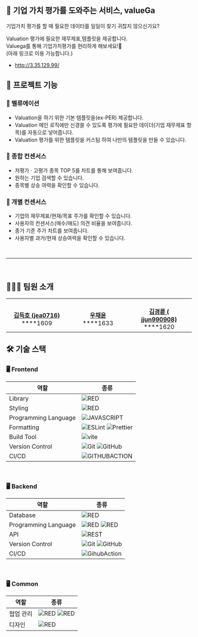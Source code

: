 ## 📱 기업 가치 평가를 도와주는 서비스, valueGa

기업가치 평가를 할 때 필요한 데이터를 일일이 찾기 귀찮지 않으신가요?    

Valuation 평가에 필요한 재무제표,템플릿을 제공합니다.    
Valuega를 통해 기업가치평가를 현리하게 해보세요!🙂   
(아래 링크로 이용 가능합니다.)  

- http://3.35.129.99/


## 🦾 프로젝트 기능

### 🧐 벨류에이션
- Valuation을 하기 위한 기본 템플릿을(ex-PER)  제공합니다.
- Valuation 메인 로직에만 신경쓸 수 있도록 평가에 필요한 데이더(기업 재무제표 항목)를 자동으로 넣어줍니다.
- Valuation 평가를 위한 템플릿을 커스텀 하여 나만의 템플릿을 만들 수 있습니다.



### 🍓 종합 컨센서스 
- 저평가 · 고평가 종목 TOP 5를 차트를 통해 보여줍니다.
- 원하는 기업 검색할 수 있습니다.
- 종목별 상승 여력을 확인할 수 있습니다.


### 💊 개별 컨센서스
- 기업의 재무제표/현재/목표 주가를 확인할 수 있습니다.
- 사용자의 컨센서스(매수/매도) 의견 비율을 보여줍니다.
- 종가 기준 주가 차트를 보여줍니다.
- 사용자별 과거/현재 상승여력을 확인할 수 있습니다.

<br />


<hr/>
<br />

## 👩🏻‍💻 팀원 소개
<table>
    <tr align="center">
        <td style="min-width: 150px;">
            <a href="https://github.com/jea0716">
<!--               <img src="https://github.com/jea0716.png" width="100"> -->
              <br />
              <b>김득호 (jea0716)</b>
            </a> 
            <br/>
              ****1609
        </td>
        <td style="min-width: 150px;">
            <a href="https://github.com/hayounSong">
<!--               <img src="https://github.com/hayounSong.png" width="100"> -->
              <br />
              <b>우채윤</b>
            </a>
                       <br/>
              ****1633
        </td>
        <td style="min-width: 150px;">
            <a href="https://github.com/jjun990908">
<!--               <img src="https://github.com/jjun990908.png" width="100"> -->
              <br />
              <b>김경륜 (
jjun990908)</b>
            </a> 
                       <br/>
              ****1620
        </td>
        <td style="min-width: 150px;">
            <a href="https://github.com/ho-jun99">
<!--               <img src="https://github.com/ho-jun99.png" width="100"> -->
              <br />
              <b>김민중 (ho-jun99)</b>
            </a> 
                       <br/>
              ****1605
        

    
</table>


## 🛠 기술 스택

### 🖥 Frontend

| 역할                 | 종류                                                                                                                                                                                                              |
| -------------------- | ----------------------------------------------------------------------------------------------------------------------------------------------------------------------------------------------------------------- |
| Library              | <img alt="RED" src ="https://img.shields.io/badge/REACT-61DAFB.svg?&style=for-the-badge&logo=React&logoColor=white"/>                                                                                             |
| Styling              | <img alt="RED" src ="https://img.shields.io/badge/Tailwind css-32DAC1.svg?&style=for-the-badge&logo=tailwindcss&logoColor=white"/>                                                                                |
| Programming Language | ![JAVASCRIPT](https://img.shields.io/badge/JAVASCRIPT-%23007ACC.svg?style=for-the-badge&logo=JAVASCRIPT&logoColor=white)                                                                                          |
| Formatting           | ![ESLint](https://img.shields.io/badge/ESLint-4B3263?style=for-the-badge&logo=eslint&logoColor=white) ![Prettier](https://img.shields.io/badge/Prettier-F7B93E?style=for-the-badge&logo=prettier&logoColor=white) |
| Build Tool           | ![vite](https://img.shields.io/badge/vite-%232C8EBB.svg?style=for-the-badge&logo=vite&logoColor=white)                                                                                                            |
| Version Control      | ![Git](https://img.shields.io/badge/git-%23F05033.svg?style=for-the-badge&logo=git&logoColor=white) ![GitHub](https://img.shields.io/badge/github-%23121011.svg?style=for-the-badge&logo=github&logoColor=white)  |
| CI/CD                | ![GITHUBACTION](https://img.shields.io/badge/vercel-%23F05033.svg?style=for-the-badge&logo=git&logoColor=white)                                                                                                   |

<br />

### 🖥 Backend

| 역할                 | 종류                                                                                                                                                                                                                                                  |
| -------------------- | ----------------------------------------------------------------------------------------------------------------------------------------------------------------------------------------------------------------------------------------------------- |
| Database             | <img alt="RED" src ="https://img.shields.io/badge/Postgresql-003545.svg?&style=for-the-badge&logo=Postgresql&logoColor=white"/>                                                                                                                       |
| Programming Language | <img alt="RED" src ="https://img.shields.io/badge/JAVASCRIPT-004027.svg?&style=for-the-badge&logo=JAVASCRIPT&logoColor=white"/> <img alt="RED" src ="https://img.shields.io/badge/Python-blue.svg?&style=for-the-badge&logo=Python&logoColor=white"/> |
| API                  | ![REST](https://img.shields.io/badge/Rest-4B3263?style=for-the-badge&logo=rest&logoColor=white)                                                                                                                                                       |
| Version Control      | ![Git](https://img.shields.io/badge/git-%23F05033.svg?style=for-the-badge&logo=git&logoColor=white) ![GitHub](https://img.shields.io/badge/github-%23121011.svg?style=for-the-badge&logo=github&logoColor=white)                                      |
| CI/CD                | ![GihubAction](https://img.shields.io/badge/GithubAction-181717?style=for-the-badge&logo={githubactions}&logoColor={white})                                                                                                                           |

<br />

### 🖥 Common

| 역할      | 종류                                                                                                                                                                                                                                         |
| --------- | -------------------------------------------------------------------------------------------------------------------------------------------------------------------------------------------------------------------------------------------- |
| 협업 관리 | <img alt="RED" src ="https://img.shields.io/badge/Notion-000000.svg?&style=for-the-badge&logo=Notion&logoColor=white"/> <img alt="RED" src ="https://img.shields.io/badge/slack-00000.svg?&style=for-the-badge&logo=Slack&logoColor=white"/> |
| 디자인    | <img alt="RED" src ="https://img.shields.io/badge/Figma-F24E1E.svg?&style=for-the-badge&logo=Figma&logoColor=white"/>                                                                                                                        |

<br />
